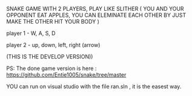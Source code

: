 SNAKE GAME WITH 2 PLAYERS,
PLAY LIKE SLITHER ( YOU AND YOUR OPPONENT EAT APPLES, YOU CAN ELEMINATE EACH OTHER BY JUST MAKE THE OTHER HIT YOUR BODY )

player 1 - W, A, S, D

player 2 - up, down, left, right (arrow)


(THIS IS THE DEVELOP VERSION)) 

PS: 
The done game version is here : https://github.com/Entie1005/snake/tree/master

YOU can run on visual studio with the file ran.sln , it is the easest way.
